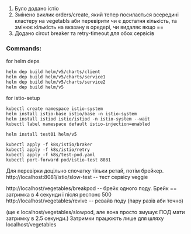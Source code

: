 1. Було додано істіо
2. Змінено виклик orders/create, який тепер посилається всередині кластеру на vegetabls аби перевірити 
чи є достатня кількість, та змінює кількість на вказану в оредері, чи видаляє якщо ==
3. Додано circut breaker та retry-timeout для обох сервісів


### Commands: 
for helm deps
```
helm dep build helm/v5/charts/client
helm dep build helm/v5/charts/service1
helm dep build helm/v5/charts/service2
helm dep build helm/v5

```
for istio-setup
```
kubectl create namespace istio-system
helm install istio-base istio/base -n istio-system
helm install istiod istio/istiod -n istio-system --wait
kubectl label namespace default istio-injection=enabled
```

```
helm install test01 helm/v5
```
```
kubectl apply -f k8s/istio/braker
kubectl apply -f k8s/istio/retry 
kubectl apply -f k8s/test-pod.yaml
kubectl port-forward pod/istio-test 8081
```
Для перевірки доцільно спочатку тільки ретай, потім брейкер.
http://localhost:8081/istio/slow-test  -- тест сервісу veggie

 http://localhost/vegetables/breakpod  -- брейк одного поду. Брейк == затримка в 4 секунди і після респонс 500
 http://localhost/vegetables/revive -- ревайв поду (пару разів аби точно)


 (ще є localhost/vegetables/slowpod, але вона просто змушує ПОД мати затримку в 2.5 секунди.)
 Затримки працюють лише для шляху localhost/vegetables





